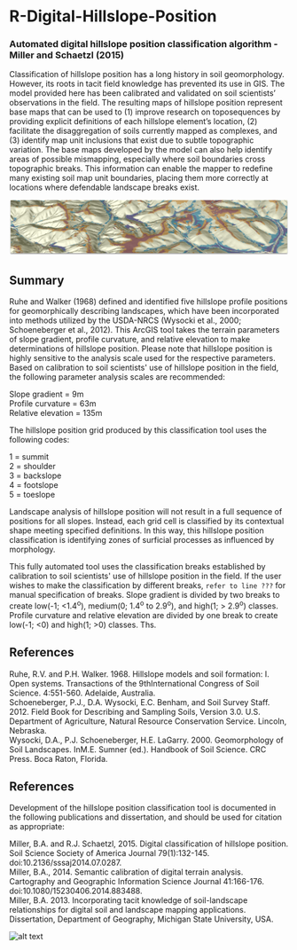 # R-Digital-Hillslope-Position
### Automated digital hillslope position classification algorithm - Miller and Schaetzl (2015)

Classification of hillslope position has a long history in soil geomorphology. However, its roots in tacit field knowledge has prevented its use in GIS. The model provided here has been calibrated and validated on soil scientists’ observations in the field. The resulting maps of hillslope position represent base maps that can be used to (1) improve research on toposequences by providing explicit definitions of each hillslope element’s location, (2) facilitate the disaggregation of soils currently mapped as complexes, and (3) identify map unit inclusions that exist due to subtle topographic variation. The base maps developed by the model can also help identify areas of possible mismapping, especially where soil boundaries cross topographic breaks. This information can enable the mapper to redefine many existing soil map unit boundaries, placing them more correctly at locations where defendable landscape breaks exist.

![alt text](https://github.com/MollicMeyer/R-Digital-Hillslope-Position/blob/main/DHPwidescreen.jpg?raw=true)

## Summary

Ruhe and Walker (1968) defined and identified five hillslope profile positions for geomorphically describing landscapes, which have been incorporated into methods utilized by the USDA-NRCS (Wysocki et al., 2000; Schoeneberger et al., 2012). This ArcGIS tool takes the terrain parameters of slope gradient, profile curvature, and relative elevation to make determinations of hillslope position. Please note that hillslope position is highly sensitive to the analysis scale used for the respective parameters. Based on calibration to soil scientists' use of hillslope position in the field, the following parameter analysis scales are recommended:

Slope gradient = 9m  
Profile curvature = 63m  
Relative elevation = 135m  

The hillslope position grid produced by this classification tool uses the following codes:

1 = summit  
2 = shoulder  
3 = backslope  
4 = footslope  
5 = toeslope  

Landscape analysis of hillslope position will not result in a full sequence of positions for all slopes. Instead, each grid cell is classified by its contextual shape meeting specified definitions. In this way, this hillslope position classification is identifying zones of surficial processes as influenced by morphology.

This fully automated tool uses the classification breaks established by calibration to soil scientists' use of hillslope position in the field. If the user wishes to make the classification by different breaks, `refer to line ???` for manual specification of breaks. Slope gradient is divided by two breaks to create low(-1; <1.4<sup>o</sup>), medium(0; 1.4<sup>o</sup> to 2.9<sup>o</sup>), and high(1; > 2.9<sup>o</sup>) classes. Profile curvature and relative elevation are divided by one break to create low(-1; <0) and high(1; >0) classes. Ths.


## References

Ruhe, R.V. and P.H. Walker. 1968. Hillslope models and soil formation: I. Open systems. Transactions of the 9thInternational Congress of Soil Science. 4:551-560. Adelaide, Australia.  
Schoeneberger, P.J., D.A. Wysocki, E.C. Benham, and Soil Survey Staff. 2012. Field Book for Describing and Sampling Soils, Version 3.0. U.S. Department of Agriculture, Natural Resource Conservation Service. Lincoln, Nebraska.  
Wysocki, D.A., P.J. Schoeneberger, H.E. LaGarry. 2000. Geomorphology of Soil Landscapes. InM.E. Sumner (ed.). Handbook of Soil Science. CRC Press. Boca Raton, Florida.

## References
Development of the hillslope position classification tool is documented in the following publications and dissertation, and should be used for citation as appropriate:

Miller, B.A. and R.J. Schaetzl, 2015. Digital classification of hillslope position. Soil Science Society of America Journal 79(1):132-145. doi:10.2136/sssaj2014.07.0287.  
Miller, B.A., 2014. Semantic calibration of digital terrain analysis. Cartography and Geographic Information Science Journal 41:166-176. doi:10.1080/15230406.2014.883488.  
Miller, B.A. 2013. Incorporating tacit knowledge of soil-landscape relationships for digital soil and landscape mapping applications. Dissertation, Department of Geography, Michigan State University, USA.  

![alt text](https://github.com/MollicMeyer/R-Digital-Hillslope-Position/blob/main/burroak3.gif?raw=true)
